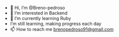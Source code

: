 - 👋 Hi, I’m @Breno-pedroso
- 👀 I’m interested in Backend
- 🌱 I’m currently learning Ruby
-    I’m still learning, making progress each day
- 📫 How to reach me brenopedroso91@gmail.com

<!---
Breno-pedroso/Breno-pedroso is a ✨ special ✨ repository because its `README.md` (this file) appears on your GitHub profile.
You can click the Preview link to take a look at your changes.
--->

